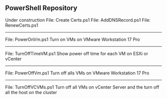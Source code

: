 PowerShell Repository 
-----------
Under construction
File: Create Certs.ps1
File: AddDNSRecord.ps1
File: RenewCerts.ps1

------------
File: PowerOnVm.ps1
Turn on VMs on VMware Workstation 17 Pro

------------
File: TurnOffTimeVM.ps1
Show power off time for each VM on ESXi or vCenter

------------
File: PowerOffVm.ps1
Turn off alls VMs on VMware Workstation 17 Pro

------------
File: TurnOffVCVMs.ps1
Turn off all VMs on vCenter Server and the turn off all the host on the cluster
